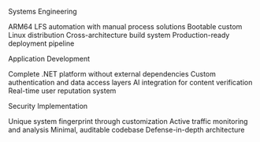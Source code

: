 Systems Engineering

ARM64 LFS automation with manual process solutions
Bootable custom Linux distribution
Cross-architecture build system
Production-ready deployment pipeline

Application Development

Complete .NET platform without external dependencies
Custom authentication and data access layers
AI integration for content verification
Real-time user reputation system

Security Implementation

Unique system fingerprint through customization
Active traffic monitoring and analysis
Minimal, auditable codebase
Defense-in-depth architecture
